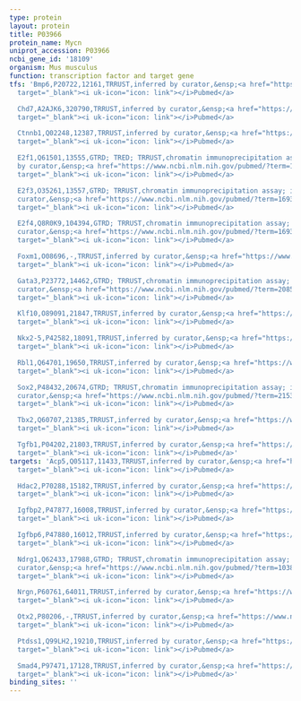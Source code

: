 ```yaml
---
type: protein
layout: protein
title: P03966
protein_name: Mycn
uniprot_accession: P03966
ncbi_gene_id: '18109'
organism: Mus musculus
function: transcription factor and target gene
tfs: 'Bmp6,P20722,12161,TRRUST,inferred by curator,&ensp;<a href="https://www.ncbi.nlm.nih.gov/pubmed/?term=16931907%5Buid%5D"
  target="_blank"><i uk-icon="icon: link"></i>Pubmed</a>

  Chd7,A2AJK6,320790,TRRUST,inferred by curator,&ensp;<a href="https://www.ncbi.nlm.nih.gov/pubmed/?term=21532573%5Buid%5D"
  target="_blank"><i uk-icon="icon: link"></i>Pubmed</a>

  Ctnnb1,Q02248,12387,TRRUST,inferred by curator,&ensp;<a href="https://www.ncbi.nlm.nih.gov/pubmed/?term=15907834%5Buid%5D"
  target="_blank"><i uk-icon="icon: link"></i>Pubmed</a>

  E2f1,Q61501,13555,GTRD; TRED; TRRUST,chromatin immunoprecipitation assay; inferred
  by curator,&ensp;<a href="https://www.ncbi.nlm.nih.gov/pubmed/?term=16582100; 16931907%5Buid%5D"
  target="_blank"><i uk-icon="icon: link"></i>Pubmed</a>

  E2f3,O35261,13557,GTRD; TRRUST,chromatin immunoprecipitation assay; inferred by
  curator,&ensp;<a href="https://www.ncbi.nlm.nih.gov/pubmed/?term=16931907%5Buid%5D"
  target="_blank"><i uk-icon="icon: link"></i>Pubmed</a>

  E2f4,Q8R0K9,104394,GTRD; TRRUST,chromatin immunoprecipitation assay; inferred by
  curator,&ensp;<a href="https://www.ncbi.nlm.nih.gov/pubmed/?term=16931907%5Buid%5D"
  target="_blank"><i uk-icon="icon: link"></i>Pubmed</a>

  Foxm1,O08696,-,TRRUST,inferred by curator,&ensp;<a href="https://www.ncbi.nlm.nih.gov/pubmed/?term=24213573%5Buid%5D"
  target="_blank"><i uk-icon="icon: link"></i>Pubmed</a>

  Gata3,P23772,14462,GTRD; TRRUST,chromatin immunoprecipitation assay; inferred by
  curator,&ensp;<a href="https://www.ncbi.nlm.nih.gov/pubmed/?term=20855530%5Buid%5D"
  target="_blank"><i uk-icon="icon: link"></i>Pubmed</a>

  Klf10,O89091,21847,TRRUST,inferred by curator,&ensp;<a href="https://www.ncbi.nlm.nih.gov/pubmed/?term=17951258%5Buid%5D"
  target="_blank"><i uk-icon="icon: link"></i>Pubmed</a>

  Nkx2-5,P42582,18091,TRRUST,inferred by curator,&ensp;<a href="https://www.ncbi.nlm.nih.gov/pubmed/?term=10021345%5Buid%5D"
  target="_blank"><i uk-icon="icon: link"></i>Pubmed</a>

  Rbl1,Q64701,19650,TRRUST,inferred by curator,&ensp;<a href="https://www.ncbi.nlm.nih.gov/pubmed/?term=16931907%5Buid%5D"
  target="_blank"><i uk-icon="icon: link"></i>Pubmed</a>

  Sox2,P48432,20674,GTRD; TRRUST,chromatin immunoprecipitation assay; inferred by
  curator,&ensp;<a href="https://www.ncbi.nlm.nih.gov/pubmed/?term=21532573%5Buid%5D"
  target="_blank"><i uk-icon="icon: link"></i>Pubmed</a>

  Tbx2,Q60707,21385,TRRUST,inferred by curator,&ensp;<a href="https://www.ncbi.nlm.nih.gov/pubmed/?term=15843407%5Buid%5D"
  target="_blank"><i uk-icon="icon: link"></i>Pubmed</a>

  Tgfb1,P04202,21803,TRRUST,inferred by curator,&ensp;<a href="https://www.ncbi.nlm.nih.gov/pubmed/?term=16931907%5Buid%5D"
  target="_blank"><i uk-icon="icon: link"></i>Pubmed</a>'
targets: 'Acp5,Q05117,11433,TRRUST,inferred by curator,&ensp;<a href="https://www.ncbi.nlm.nih.gov/pubmed/?term=12211441%5Buid%5D"
  target="_blank"><i uk-icon="icon: link"></i>Pubmed</a>

  Hdac2,P70288,15182,TRRUST,inferred by curator,&ensp;<a href="https://www.ncbi.nlm.nih.gov/pubmed/?term=20697349%5Buid%5D"
  target="_blank"><i uk-icon="icon: link"></i>Pubmed</a>

  Igfbp2,P47877,16008,TRRUST,inferred by curator,&ensp;<a href="https://www.ncbi.nlm.nih.gov/pubmed/?term=10383152%5Buid%5D"
  target="_blank"><i uk-icon="icon: link"></i>Pubmed</a>

  Igfbp6,P47880,16012,TRRUST,inferred by curator,&ensp;<a href="https://www.ncbi.nlm.nih.gov/pubmed/?term=10383152%5Buid%5D"
  target="_blank"><i uk-icon="icon: link"></i>Pubmed</a>

  Ndrg1,Q62433,17988,GTRD; TRRUST,chromatin immunoprecipitation assay; inferred by
  curator,&ensp;<a href="https://www.ncbi.nlm.nih.gov/pubmed/?term=10381566%5Buid%5D"
  target="_blank"><i uk-icon="icon: link"></i>Pubmed</a>

  Nrgn,P60761,64011,TRRUST,inferred by curator,&ensp;<a href="https://www.ncbi.nlm.nih.gov/pubmed/?term=21068393%5Buid%5D"
  target="_blank"><i uk-icon="icon: link"></i>Pubmed</a>

  Otx2,P80206,-,TRRUST,inferred by curator,&ensp;<a href="https://www.ncbi.nlm.nih.gov/pubmed/?term=26160903%5Buid%5D"
  target="_blank"><i uk-icon="icon: link"></i>Pubmed</a>

  Ptdss1,Q99LH2,19210,TRRUST,inferred by curator,&ensp;<a href="https://www.ncbi.nlm.nih.gov/pubmed/?term=21068393%5Buid%5D"
  target="_blank"><i uk-icon="icon: link"></i>Pubmed</a>

  Smad4,P97471,17128,TRRUST,inferred by curator,&ensp;<a href="https://www.ncbi.nlm.nih.gov/pubmed/?term=17585069%5Buid%5D"
  target="_blank"><i uk-icon="icon: link"></i>Pubmed</a>'
binding_sites: ''
---
```

